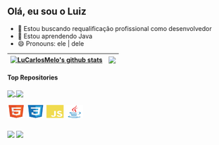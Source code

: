 ## Olá, eu sou o Luiz

- 🔭 Estou buscando requalificação profissional como desenvolvedor
- 🌱 Estou aprendendo Java
- 😄 Pronouns: ele | dele


| <a href="https://github.com/LuCarlosMelo"><img align="center" src="https://github-readme-stats.vercel.app/api?username=lucarlosmelo&show_icons=true&&theme=transparent&hide_border=true" alt="LuCarlosMelo's github stats" /></a> | <a href="https://github.com/LuCarlosMelo"><img align="center" src="https://github-readme-stats.vercel.app/api/top-langs/?username=lucarlosmelo&layout=compact&theme=transparent&hide_border=true" /></a> |
| ------------- | ------------- |

#### Top Repositories

<a href="https://github.com/LuCarlosMelo/chess-system-java">
  <img align="center" src="https://github-readme-stats.vercel.app/api/pin/?username=lucarlosmelo&repo=chess-system-java&theme=transparent" />
</a>
<a href="https://github.com/LuCarlosMelo/jdbc-dao-demo">
  <img align="center" src="https://github-readme-stats.vercel.app/api/pin/?username=lucarlosmelo&repo=jdbc-dao-demo&theme=transparent" />
</a>


<div style="display: inline_block"><br>
  <img align="center" alt="Luiz-HTML" height="30" width="40" src="https://raw.githubusercontent.com/devicons/devicon/master/icons/html5/html5-original.svg">
  <img align="center" alt="Luiz-CSS" height="30" width="40" src="https://raw.githubusercontent.com/devicons/devicon/master/icons/css3/css3-original.svg">
    <img align="center" alt="Luiz-Js" height="30" width="40" src="https://raw.githubusercontent.com/devicons/devicon/master/icons/javascript/javascript-plain.svg">
    <img align="center" alt="Luiz-Java" height="30" width="40" src="https://raw.githubusercontent.com/devicons/devicon/master/icons/java/java-original.svg">

  
</div>
  
  
  
  ##
 
<div> 
  <a href = "mailto:luizcapeme@gmail.com"><img src="https://img.shields.io/badge/-Gmail-%23333?style=for-the-badge&logo=gmail&logoColor=white" target="_blank"></a>
  <a href="https://www.linkedin.com/in/lucarlosmelo" target="_blank"><img src="https://img.shields.io/badge/-LinkedIn-%230077B5?style=for-the-badge&logo=linkedin&logoColor=white" target="_blank"></a> 
  
</div>
